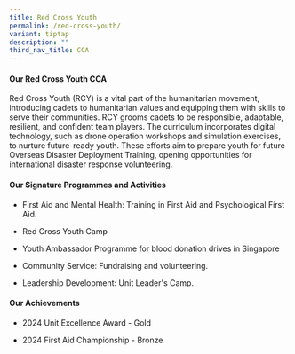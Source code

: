 ```yaml
---
title: Red Cross Youth
permalink: /red-cross-youth/
variant: tiptap
description: ""
third_nav_title: CCA
---
```

<h4><strong>Our Red Cross Youth CCA</strong></h4>
<p>Red Cross Youth (RCY) is a vital part of the humanitarian movement, introducing
cadets to humanitarian values and equipping them with skills to serve their
communities. RCY grooms cadets to be responsible, adaptable, resilient,
and confident team players. The curriculum incorporates digital technology,
such as drone operation workshops and simulation exercises, to nurture
future-ready youth. These efforts aim to prepare youth for future Overseas
Disaster Deployment Training, opening opportunities for international disaster
response volunteering.&nbsp;</p>
<h4><strong>Our Signature Programmes and Activities</strong></h4>
<ul data-tight="true" class="tight">
<li>
<p>First Aid and Mental Health: Training in First Aid and Psychological First
Aid.</p>
</li>
<li>
<p>Red Cross Youth Camp</p>
</li>
<li>
<p>Youth Ambassador Programme for blood donation drives in Singapore</p>
</li>
<li>
<p>Community Service: Fundraising and volunteering.</p>
</li>
<li>
<p>Leadership Development: Unit Leader's Camp.</p>
</li>
</ul>
<p></p>
<h4><strong>Our Achievements</strong></h4>
<ul data-tight="true" class="tight">
<li>
<p>2024 Unit Excellence Award - Gold</p>
</li>
<li>
<p>2024 First Aid Championship - Bronze</p>
</li>
</ul>
<p></p>